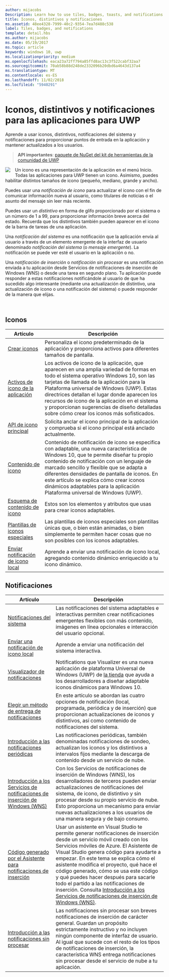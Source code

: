 ```yaml
---
author: mijacobs
Description: Learn how to use tiles, badges, toasts, and notifications to provide entry points into your app and keep users up-to-date.
title: Iconos, distintivos y notificaciones
ms.assetid: 48ee4328-7999-40c2-9354-7ea7d488c538
label: Tiles, badges, and notifications
template: detail.hbs
ms.author: mijacobs
ms.date: 05/19/2017
ms.topic: article
keywords: windows 10, uwp
ms.localizationpriority: medium
ms.openlocfilehash: eaca23a72ff794a85ffd8ac13c3f522cabf32aa7
ms.sourcegitcommit: 70ab58b88d248de2332096b20dbd6a4643d137a4
ms.translationtype: MT
ms.contentlocale: es-ES
ms.lasthandoff: 11/02/2018
ms.locfileid: "5940291"
---
```

# <a name="tiles-badges-and-notifications-for-uwp-apps"></a>Iconos, distintivos y notificaciones para las aplicaciones para UWP
 

Aprende a usar iconos, distintivos, notificaciones del sistema y notificaciones para proporcionar puntos de entrada en la aplicación y mantener actualizados a los usuarios.

> **API importantes**: [paquete de NuGet del kit de herramientas de la comunidad de UWP](https://www.nuget.org/packages/Microsoft.Toolkit.Uwp.Notifications/)

<p><img style="float: left; margin: 0px 15px 15px 0px;" src="images/tile-and-live-tile.png" />
Un icono es una representación de la aplicación en el menú Inicio. Todas las aplicaciones para UWP tienen un icono. Asimismo, puedes habilitar distintos tamaños de icono (pequeño, mediano, grande y ancho).</p>

<p>Puedes usar una <em>notificación de icono</em> para actualizar el icono con el fin de comunicar información nueva al usuario, como titulares de noticias o el asunto del mensaje sin leer más reciente.</p>

<p>Puedes usar un <em>distintivo</em> en forma de glifo proporcionado por el sistema o un número de 1 a 99, para proporcionar información breve acerca del estado. Recuerda que los distintivos también pueden aparecer en el icono de la barra de tareas de una aplicación. </p>

<p>Una <em>notificación del sistema</em> es una notificación que la aplicación envía al usuario a través de un elemento emergente de la interfaz de usuario denominado <em>notificación del sistema</em> (o <em>mensaje emergente</em>). La notificación se puede ver esté el usuario en la aplicación o no.</p>
<p>Una <em>notificación de inserción</em> o <em>notificación sin procesar</em> es una notificación enviada a tu aplicación desde Servicios de notificaciones de inserción de Windows (WNS) o desde una tarea en segundo plano. Tu aplicación puede responder a estas notificaciones notificándole al usuario de que ha sucedido algo interesante (mediante una actualización de distintivo, una actualización de icono o una notificación del sistema) o puede responder de la manera que elijas.</p>

 
## <a name="tiles"></a>Iconos
| Artículo | Descripción |
| --- | --- |
| [Crear iconos](creating-tiles.md) | Personaliza el icono predeterminado de la aplicación y proporciona activos para diferentes tamaños de pantalla. |
| [Activos de icono de la aplicación](app-assets.md) | Los activos de icono de la aplicación, que aparecen en una amplia variedad de formas en todo el sistema operativo Windows 10, son las tarjetas de llamada de la aplicación para la Plataforma universal de Windows (UWP). Estas directrices detallan el lugar donde aparecen los recursos de icono de la aplicación en el sistema y proporcionan sugerencias de diseño detalladas sobre cómo crear los iconos más sofisticados. |
| [API de icono principal](primary-tile-apis.md) | Solicita anclar el icono principal de la aplicación y comprueba si el icono principal está anclado actualmente. |
| [Contenido de icono](create-adaptive-tiles.md) | Contenido de notificación de icono se especifica con adaptable, una nueva característica de Windows 10, que te permite diseñar tu propio contenido de notificación con un lenguaje de marcado sencillo y flexible que se adapta a diferentes densidades de pantalla de iconos. En este artículo se explica cómo crear iconos dinámicos adaptables para la aplicación Plataforma universal de Windows (UWP). |
| [Esquema de contenido de icono](../tiles-and-notifications/tile-schema.md) | Estos son los elementos y atributos que usas para crear iconos adaptables. |
| [Plantillas de iconos especiales](special-tile-templates-catalog.md) | Las plantillas de iconos especiales son plantillas únicas que, o bien están animadas, o bien simplemente te permiten hacer cosas que no son posibles con los iconos adaptables. |
| [Enviar notificación de icono local](sending-a-local-tile-notification.md) | Aprende a enviar una notificación de icono local, agregando contenido dinámico enriquecido a tu icono dinámico. |


## <a name="notifications"></a>Notificaciones

| Artículo | Descripción |
| --- | --- |
| [Notificaciones del sistema](adaptive-interactive-toasts.md) | Las notificaciones del sistema adaptables e interactivas permiten crear notificaciones emergentes flexibles con más contenido, imágenes en línea opcionales e interacción del usuario opcional. |
| [Enviar una notificación de icono local](send-local-toast.md) | Aprende a enviar una notificación del sistema interactiva. |
| [Visualizador de notificaciones](notifications-visualizer.md) | Notifications que Visualizer es una nueva aplicación de plataforma Universal de Windows (UWP) de [la tienda](https://www.microsoft.com/store/apps/notifications-visualizer/9nblggh5xsl1) que ayuda a los desarrolladores a diseñar adaptable iconos dinámicos para Windows 10. |
| [Elegir un método de entrega de notificaciones](choosing-a-notification-delivery-method.md) | En este artículo se abordan las cuatro opciones de notificación (local, programada, periódica y de inserción) que proporcionan actualizaciones de iconos y distintivos, así como contenido de notificaciones del sistema. |
| [Introducción a las notificaciones periódicas](periodic-notification-overview.md) | Las notificaciones periódicas, también denominadas notificaciones de sondeo, actualizan los iconos y los distintivos a intervalos fijos mediante la descarga de contenido desde un servicio de nube. |
| [Introducción a los Servicios de notificaciones de inserción de Windows (WNS)](windows-push-notification-services--wns--overview.md) | Con los Servicios de notificaciones de inserción de Windows (WNS), los desarrolladores de terceros pueden enviar actualizaciones de notificaciones del sistema, de icono, de distintivo y sin procesar desde su propio servicio de nube. Esto proporciona un mecanismo para enviar nuevas actualizaciones a los usuarios de una manera segura y de bajo consumo. |
| [Código generado por el Asistente para notificaciones de inserción](the-code-generated-by-the-push-notification-wizard.md) | Usar un asistente en Visual Studio te permite generar notificaciones de inserción desde un servicio móvil creado con los Servicios móviles de Azure. El Asistente de Visual Studio genera código para ayudarte a empezar. En este tema se explica cómo el asistente modifica el proyecto, qué hace el código generado, cómo se usa este código y qué puedes hacer después para sacarle todo el partido a las notificaciones de inserción. Consulta [Introducción a los Servicios de notificaciones de inserción de Windows (WNS)](windows-push-notification-services--wns--overview.md). |
| [Introducción a las notificaciones sin procesar](raw-notification-overview.md) | Las notificaciones sin procesar son breves notificaciones de inserción de carácter general. Guardan un propósito estrictamente instructivo y no incluyen ningún componente de interfaz de usuario. Al igual que sucede con el resto de los tipos de notificaciones de inserción, la característica WNS entrega notificaciones sin procesar desde el servicio de nube a tu aplicación. |
